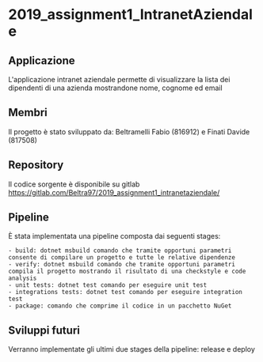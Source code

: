 # 2019_assignment1_IntranetAziendale

## Applicazione  

L'applicazione intranet aziendale permette di visualizzare la lista dei dipendenti di una azienda mostrandone nome, cognome ed email

## Membri  

Il progetto è stato sviluppato da: Beltramelli Fabio (816912) e Finati Davide (817508)

## Repository  

Il codice sorgente è disponibile su gitlab https://gitlab.com/Beltra97/2019_assignment1_intranetaziendale/

## Pipeline

È stata implementata una pipeline composta dai seguenti stages:

    - build: dotnet msbuild comando che tramite opportuni parametri consente di compilare un progetto e tutte le relative dipendenze  
    - verify: dotnet msbuild comando che tramite opportuni parametri compila il progetto mostrando il risultato di una checkstyle e code analysis  
    - unit tests: dotnet test comando per eseguire unit test  
    - integrations tests: dotnet test comando per eseguire integration test  
    - package: comando che comprime il codice in un pacchetto NuGet  

## Sviluppi futuri  

Verranno implementate gli ultimi due stages della pipeline: release e deploy